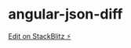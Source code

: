 # angular-json-diff

[Edit on StackBlitz ⚡️](https://stackblitz.com/edit/angular-json-diff-renderer-ql4bka)